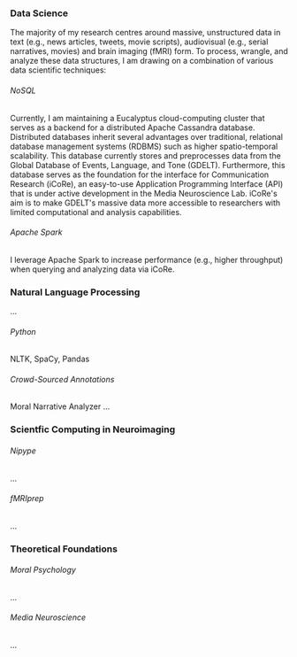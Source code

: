 ### Data Science

The majority of my research centres around massive, unstructured data in text (e.g., news articles, tweets, movie scripts), audiovisual (e.g., serial narratives, movies) and brain imaging (fMRI) form. To process, wrangle, and analyze these data structures, I am drawing on a combination of various data scientific techniques:

###### NoSQL

Currently, I am maintaining a Eucalyptus cloud-computing cluster that serves as a backend for a distributed Apache Cassandra database. Distributed databases inherit several advantages over traditional, relational database management systems (RDBMS) such as higher spatio-temporal scalability. This database currently stores and preprocesses data from the Global Database of Events, Language, and Tone (GDELT). Furthermore, this database serves as the foundation for the interface for Communication Research (iCoRe), an easy-to-use Application Programming Interface (API) that is under active development in the Media Neuroscience Lab. iCoRe's aim is to make GDELT's massive data more accessible to researchers with limited computational and analysis capabilities.

###### Apache Spark

I leverage Apache Spark to increase performance (e.g., higher throughput) when querying and analyzing data via iCoRe.

### Natural Language Processing

...

###### Python

NLTK, SpaCy, Pandas

###### Crowd-Sourced Annotations

Moral Narrative Analyzer ...

### Scientfic Computing in Neuroimaging

###### Nipype

...

###### fMRIprep

...

### Theoretical Foundations

###### Moral Psychology

...

###### Media Neuroscience

...

